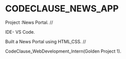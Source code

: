 # CODECLAUSE_NEWS_APP

Project :News Portal. //

IDE- VS Code.

Built a News Portal using HTML,CSS. //

CodeClause_WebDevelopment_Intern(Golden Project 1).
